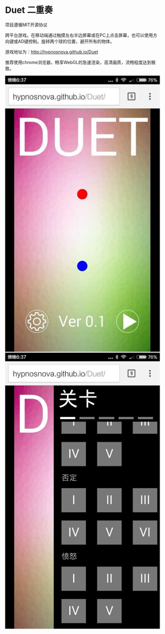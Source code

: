 # Duet 二重奏
项目遵循MIT开源协议

跨平台游戏。在移动端通过触摸左右半边屏幕或在PC上点击屏幕，也可以使用方向键或AD键控制。旋转两个球的位置，避开所有的物体。

游戏地址为：http://hypnosnova.github.io/Duet

推荐使用chrome浏览器，畅享WebGL的急速渲染，高清画质，流畅程度达到极致。

<img src="QQ图片20160123184331.jpg"/>
<img src="QQ图片20160123184344.jpg"/>
